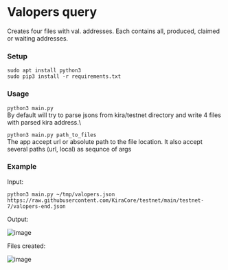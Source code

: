 # Valopers query
Creates four files with val. addresses. Each contains all, produced, claimed or waiting addresses.

### Setup

`
sudo apt install python3
`\
`
sudo pip3 install -r requirements.txt
`

### Usage

`
python3 main.py
`\
By default will try to parse jsons from kira/testnet directory and write 4 files with parsed kira address.\

`
python3 main.py path_to_files
`\
The app accept url or absolute path to the file location.
It also accept several paths (url, local) as sequnce of args
### Example
Input:

`python3 main.py ~/tmp/valopers.json https://raw.githubusercontent.com/KiraCore/testnet/main/testnet-7/valopers-end.json`

Output:

![image](https://user-images.githubusercontent.com/70693118/146642039-56f1f3c7-0df0-4ae4-a37e-bc145362170a.png)

Files created:

![image](https://user-images.githubusercontent.com/70693118/146642110-44f49084-eadd-43e8-9b79-bcffdc821338.png)

